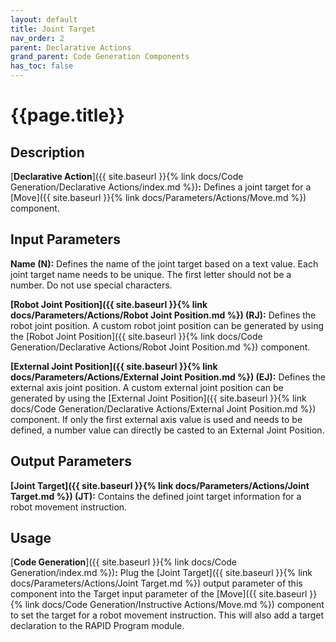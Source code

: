 ```yaml
---
layout: default
title: Joint Target
nav_order: 2
parent: Declarative Actions
grand_parent: Code Generation Components
has_toc: false
---
```


# **{{page.title}}**

## **Description**

[**Declarative Action**]({{ site.baseurl }}{% link docs/Code Generation/Declarative Actions/index.md %})**:** Defines a joint target for a [Move]({{ site.baseurl }}{% link docs/Parameters/Actions/Move.md %}) component. 

## **Input Parameters**

**Name (N):** Defines the name of the joint target based on a text value. Each joint target name needs to be unique. The first letter should not be a number. Do not use special characters.

**[Robot Joint Position]({{ site.baseurl }}{% link docs/Parameters/Actions/Robot Joint Position.md %}) (RJ):** Defines the robot joint position. A custom robot joint position can be generated by using the [Robot Joint Position]({{ site.baseurl }}{% link docs/Code Generation/Declarative Actions/Robot Joint Position.md %}) component. 

**[External Joint Position]({{ site.baseurl }}{% link docs/Parameters/Actions/External Joint Position.md %}) (EJ):** Defines the external axis joint position. A custom external joint position can be generated by using the [External Joint Position]({{ site.baseurl }}{% link docs/Code Generation/Declarative Actions/External Joint Position.md %}) component. If only the first external axis value is used and needs to be defined, a number value can directly be casted to an External Joint Position. 

## **Output Parameters**

**[Joint Target]({{ site.baseurl }}{% link docs/Parameters/Actions/Joint Target.md %}) (JT):** Contains the defined joint target information for a robot movement instruction.

## **Usage**

[**Code Generation**]({{ site.baseurl }}{% link docs/Code Generation/index.md %})**:** Plug the [Joint Target]({{ site.baseurl }}{% link docs/Parameters/Actions/Joint Target.md %}) output parameter of this component into the Target input parameter of the [Move]({{ site.baseurl }}{% link docs/Code Generation/Instructive Actions/Move.md %}) component to set the target for a robot movement instruction. This will also add a target declaration to the RAPID Program module.
